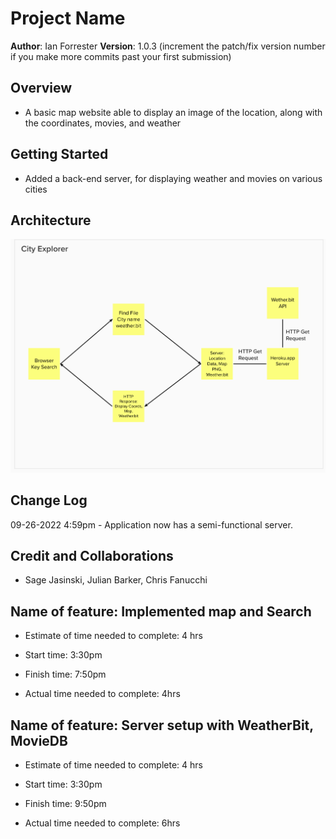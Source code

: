 # Project Name

**Author**: Ian Forrester
**Version**: 1.0.3 (increment the patch/fix version number if you make more commits past your first submission)

## Overview

- A basic map website able to display an image of the location, along with the coordinates, movies, and weather

## Getting Started

- Added a back-end server, for displaying weather and movies on various cities

## Architecture

![image](Explorer.png)

## Change Log

09-26-2022 4:59pm - Application now has a semi-functional server.

## Credit and Collaborations

- Sage Jasinski, Julian Barker, Chris Fanucchi

## Name of feature: Implemented map and Search

- Estimate of time needed to complete: 4 hrs

- Start time: 3:30pm

- Finish time: 7:50pm

- Actual time needed to complete: 4hrs

## Name of feature: Server setup with WeatherBit, MovieDB

- Estimate of time needed to complete: 4 hrs

- Start time: 3:30pm

- Finish time: 9:50pm

- Actual time needed to complete: 6hrs

